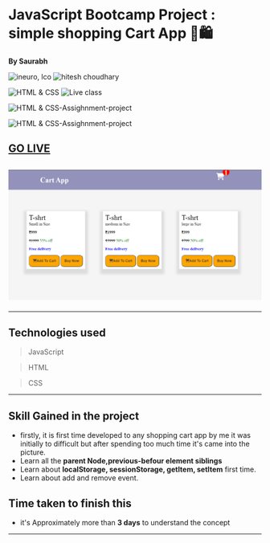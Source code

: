 
# JavaScript Bootcamp Project : simple shopping Cart App 🛒🛍️

**By Saurabh**

![ineuro, lco](https://img.shields.io/badge/iNeuron-LCO-green)
![hitesh choudhary](https://img.shields.io/badge/Hitesh--Choudhary-Full--stack--JS--bootcamp-red)

![HTML & CSS](https://img.shields.io/badge/HTML-CSS-orange)
![Live class](https://img.shields.io/badge/LIVE--CLASS-PROJECT--lightgrey)

![HTML & CSS-Assighnment-project](https://img.shields.io/badge/HTML--CSS--Javascript-red)

![HTML & CSS-Assighnment-project](https://img.shields.io/badge/Responsive-Ineuron--Assignment-blue)

## [GO LIVE](https://cart-app-live-p.netlify.app/)

## ![image](./Images/Screenshot%202022-11-19%20215429.png)

---

## Technologies used

> JavaScript

> HTML

> CSS
---
## **Skill Gained in the project**
- firstly, it is first time developed to any shopping cart app by me it was initially to difficult but after spending too much time it's came into the picture.
- Learn all the **parent Node,previous-befour element siblings**
- Learn about **localStorage, sessionStorage, getItem, setItem** first time.
- Learn about add and remove event.

## **Time taken to finish this**

- it's Approximately more than **3 days** to understand the concept

---

